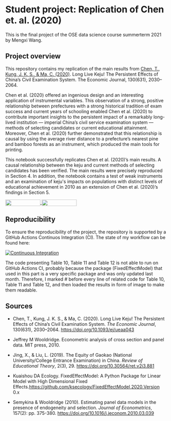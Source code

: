 # Student project: Replication of Chen et. al. (2020) 

This is the final project of the OSE data science course summerterm 2021 by Mengxi Wang.

## Project overview

This repository contains my replication of the main results from [Chen, T., Kung, J. K. S., & Ma, C. (2020)](https://doi.org/10.1093/ej/ueaa043). Long Live Keju! The Persistent Effects of China’s Civil Examination System. The Economic Journal, 130(631), 2030–2064.

Chen et al. (2020) offered an ingenious design and an interesting application of instrumental variables. This observation of a strong, positive relationship between prefectures with a strong historical tradition of exam success and current years of schooling enabled Chen et al. (2020) to contribute important insights to the persistent impact of a remarkably long-lived institution — imperial China’s civil service examination system — methods of selecting candidates or current educational attainment. Moreover, Chen et al. (2020) further demonstrated that this relationship is causal by using the average river distance to a prefecture’s nearest pine and bamboo forests as an instrument, which produced the main tools for printing.

This notebook successfully replicates Chen et al. (2020)’s main results. A causal relationship between the keju and current methods of selecting candidates has been verified. The main results were precisely reproduced in Section 4. In addition, the notebook contains a test of weak instruments and an examination of keju's impacts on populations with distinct levels of educational achievement in 2010 as an extension of Chen et al. (2020)’s findings in Section 5.


<a href="https://nbviewer.jupyter.org/github/OpenSourceEconomics/ose-data-science-course-project-Mengxi-20/blob/master/replication-notebook-mengxi.ipynb"
   target="_parent">
   <img align="center"
  src="https://raw.githubusercontent.com/jupyter/design/master/logos/Badges/nbviewer_badge.png"
      width="109" height="20">
</a>
<a href="https://mybinder.org/v2/gh/OpenSourceEconomics/ose-data-science-course-project-Mengxi-20/master?filepath=replication-notebook-mengxi.ipynb"
    target="_parent">
    <img align="center"
       src="https://mybinder.org/badge_logo.svg"
       width="109" height="20">
</a>

## Reproducibility

To ensure the reproducibility of the project, the repository is supported by a GitHub Actions Continuos Integration (CI). The state of my workflow can be found here:

[![Continuous Integration](https://github.com/OpenSourceEconomics/ose-data-science-course-project-Mengxi-20/actions/workflows/ci.yml/badge.svg)](https://github.com/OpenSourceEconomics/ose-data-science-course-project-Mengxi-20/actions/workflows/ci.yml)

The code presenting Table 10, Table 11 and Table 12 is not able to run on GitHub Actions CI, probably because the package (FixedEffectModel) that used in this part is a very specific package and was only updated last month. Therefore, I marked # before every line of related code for Table 10, Table 11 and Table 12, and then loaded the results in form of image to make them readable.


## Sources

* Chen, T., Kung, J. K. S., & Ma, C. (2020). Long Live Keju! The Persistent Effects of China’s Civil Examination System. *The Economic Journal*, 130(631), 2030–2064. https://doi.org/10.1093/ej/ueaa043

* Jeffrey M Wooldridge. Econometric analysis of cross section and panel data. MIT press, 2010.

* Jing, X., & Liu, L. (2019). The Equity of Gaokao (National University/College Entrance Examination) in China. *Review of Educational Theory*, 2(3), 29. https://doi.org/10.30564/ret.v2i3.881

* Kuaishou DA Ecology. FixedEffectModel: A Python Package for Linear Model with High Dimensional Fixed Effects.https://github.com/ksecology/FixedEffectModel,2020.Version 0.x

* Semykina & Wooldridge (2010). Estimating panel data models in the presence of endogeneity and selection. *Journal of Econometrics*, 157(2): pp. 375-380. https://doi.org/10.1016/j.jeconom.2010.03.039


